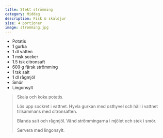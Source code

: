 ```yaml
---
title: Stekt strömming
category: Middag
description: Fisk & skaldjur
size: 4 portioner
image: stromming.jpg
---
```


- Potatis
- 1 gurka
- 1 dl vatten
- 1 msk socker
- 1.5 tsk citronsaft
- 600 g färsk strömming
- 1 tsk salt
- 1 dl rågmjöl
- Smör
- Lingonsylt

> Skala och koka potatis.
> 
> Lös upp sockret i vattnet. Hyvla gurkan med osthyvel och häll i vattnet tillsammans med citronsaften.
> 
> Blanda salt och rågmjöl. Vänd strömmingarna i mjölet och stek i smör.
> 
> Servera med lingonsylt.
